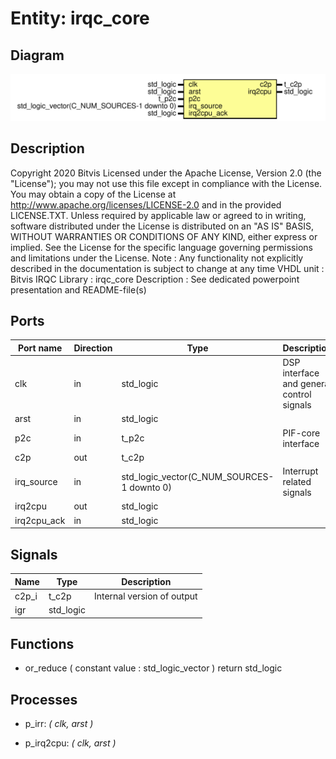 # Entity: irqc_core
## Diagram
![Diagram](irqc_core.svg "Diagram")
## Description
Copyright 2020 Bitvis
Licensed under the Apache License, Version 2.0 (the "License"); you may not use this file except in compliance with the License.
You may obtain a copy of the License at http://www.apache.org/licenses/LICENSE-2.0 and in the provided LICENSE.TXT.
Unless required by applicable law or agreed to in writing, software distributed under the License is distributed on
an "AS IS" BASIS, WITHOUT WARRANTIES OR CONDITIONS OF ANY KIND, either express or implied.
See the License for the specific language governing permissions and limitations under the License.
Note : Any functionality not explicitly described in the documentation is subject to change at any time
VHDL unit     : Bitvis IRQC Library : irqc_core
Description   : See dedicated powerpoint presentation and README-file(s)
## Ports
| Port name   | Direction | Type                                       | Description                               |
| ----------- | --------- | ------------------------------------------ | ----------------------------------------- |
| clk         | in        | std_logic                                  | DSP interface and general control signals |
| arst        | in        | std_logic                                  |                                           |
| p2c         | in        | t_p2c                                      | PIF-core interface                        |
| c2p         | out       | t_c2p                                      |                                           |
| irq_source  | in        | std_logic_vector(C_NUM_SOURCES-1 downto 0) | Interrupt related signals                 |
| irq2cpu     | out       | std_logic                                  |                                           |
| irq2cpu_ack | in        | std_logic                                  |                                           |
## Signals
| Name  | Type      | Description                |
| ----- | --------- | -------------------------- |
| c2p_i | t_c2p     | Internal version of output |
| igr   | std_logic |                            |
## Functions
- or_reduce <font id="function_arguments">(    constant value : std_logic_vector
    )</font> <font id="function_return">return std_logic</font>
## Processes
- p_irr: _( clk, arst )_

- p_irq2cpu: _( clk, arst )_

